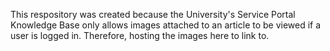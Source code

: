 This respository was created because the University's Service Portal Knowledge Base only allows images attached to an article to be viewed if a user is logged in. Therefore, hosting the images here to link to. 
